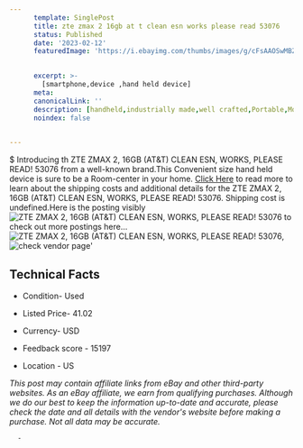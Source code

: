 ```yaml
---
      template: SinglePost
      title: zte zmax 2 16gb at t clean esn works please read 53076
      status: Published
      date: '2023-02-12'
      featuredImage: 'https://i.ebayimg.com/thumbs/images/g/cFsAAOSwMBZjUGJ7/s-l225.jpg'
       

      excerpt: >-
        [smartphone,device ,hand held device]
      meta:
      canonicalLink: ''
      description: [handheld,industrially made,well crafted,Portable,Mobile,Compact,Convenient,Lightweight,Maneuverable,Man-portable,Miniature,Carriable,Hand-held,Light,Holdable,Transportable,Mobile device,Pocket-sized,On-the-go,Wireless,Cordless,Compact size,Convenient size, smartphone,device ,hand held device]
      noindex: false
      

---
```

$
      Introducing th ZTE ZMAX 2, 16GB (AT&T) CLEAN ESN, WORKS, PLEASE READ! 53076 from a well-known brand.This Convenient size hand held device is sure to be a Room-center in your home. [Click Here](https://www.ebay.com/itm/185624833858?hash=item2b381a2f42%3Ag%3AcFsAAOSwMBZjUGJ7&mkevt=1&mkcid=1&mkrid=711-53200-19255-0&campid=%253CePNCampaignId%253E&customid=%253CreferenceId%253E&toolid=10049) to read more to learn about the shipping costs and additional details for the ZTE ZMAX 2, 16GB (AT&T) CLEAN ESN, WORKS, PLEASE READ! 53076. Shipping cost is undefined.Here is the posting visibly ![ZTE ZMAX 2, 16GB (AT&T) CLEAN ESN, WORKS, PLEASE READ! 53076](https://i.ebayimg.com/thumbs/images/g/cFsAAOSwMBZjUGJ7/s-l225.jpg) to check out more postings here... ![ZTE ZMAX 2, 16GB (AT&T) CLEAN ESN, WORKS, PLEASE READ! 53076](https://i.ebayimg.com/images/g/cFsAAOSwMBZjUGJ7/s-l1600.jpg), ![check vendor page](https://origin-galleryplus.ebayimg.com/ws/web/185624833858_2_0_1/225x225.jpg,https://origin-galleryplus.ebayimg.com/ws/web/185624833858_3_0_1/225x225.jpg)'

      

 ## Technical Facts 



     
      

 - Condition- Used 


      

 - Listed Price- 41.02 


      

 - Currency- USD 


      

 - Feedback score - 15197 


      

 - Location - US 


      
      

 *_This post may contain affiliate links from eBay and other third-party websites. As an eBay affiliate, we earn from qualifying purchases. Although we do our best to keep the information up-to-date and accurate, please check the date and all details with the vendor's website before making a purchase. Not all data may be accurate._*




      -
